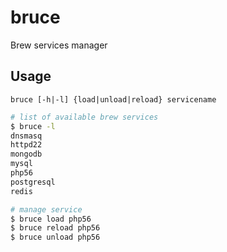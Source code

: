 # bruce
Brew services manager

## Usage
`bruce [-h|-l] {load|unload|reload} servicename`

```bash
# list of available brew services 
$ bruce -l
dnsmasq
httpd22
mongodb
mysql
php56
postgresql
redis
```

```bash
# manage service
$ bruce load php56
$ bruce reload php56
$ bruce unload php56
```

